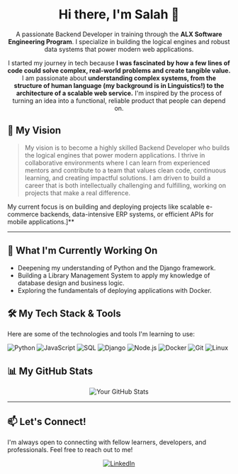 <!-- 
Hi there! To edit this, find the repository on your GitHub account that has the same name as your username. 
It's a special repository that displays this README on your main profile page. 
-->

<!-- PROFILE BANNER -->
<!-- Consider creating a simple, clean banner in a tool like Canva. It adds a great personal touch. -->
<!-- <p align="center">
  <img src="[LINK_TO_YOUR_BANNER_IMAGE]" alt="My Personal Banner" />
</p> -->

<!-- INTRODUCTION -->
<h1 align="center">Hi there, I'm Salah 👋</h1>
<p align="center">
  A passionate Backend Developer in training through the <b>ALX Software Engineering Program</b>. I specialize in building the logical engines and robust data systems that power modern web applications.
</p>

<p align="center">
  I started my journey in tech because <b> I was fascinated by how a few lines of code could solve complex, real-world problems and create tangible value.</b> I am passionate about <b> understanding complex systems, from the structure of human language (my background is in Linguistics!) to the architecture of a scalable web service.</b> I'm inspired by the process of turning an idea into a functional, reliable product that people can depend on.
</p>

<!-- MY VISION -->
## 🔭 My Vision

> My vision is to become a highly skilled Backend Developer who builds the logical engines that power modern applications. I thrive in collaborative environments where I can learn from experienced mentors and contribute to a team that values clean code, continuous learning, and creating impactful solutions. I am driven to build a career that is both intellectually challenging and fulfilling, working on projects that make a real difference.

My current focus is on building and deploying projects like scalable e-commerce backends, data-intensive ERP systems, or efficient APIs for mobile applications.]**

---

<!-- WHAT I'M WORKING ON -->
## 🌱 What I'm Currently Working On

*   Deepening my understanding of Python and the Django framework.
*   Building a Library Management System to apply my knowledge of database design and business logic.
*   Exploring the fundamentals of deploying applications with Docker.

<!-- TECH STACK -->
## 🛠️ My Tech Stack & Tools

Here are some of the technologies and tools I'm learning to use:

<p align="left">
  <!-- Languages -->
  <img src="https://img.shields.io/badge/Python-3776AB?style=for-the-badge&logo=python&logoColor=white" alt="Python"/>
  <img src="https://img.shields.io/badge/JavaScript-F7DF1E?style=for-the-badge&logo=javascript&logoColor=black" alt="JavaScript"/>
  <img src="https://img.shields.io/badge/SQL-025E8C?style=for-the-badge&logo=postgresql&logoColor=white" alt="SQL"/>
  
  <!-- Frameworks & Libraries -->
  <img src="https://img.shields.io/badge/Django-092E20?style=for-the-badge&logo=django&logoColor=white" alt="Django"/>
  <img src="https://img.shields.io/badge/Node.js-339933?style=for-the-badge&logo=nodedotjs&logoColor=white" alt="Node.js"/>
  
  <!-- DevOps & Tools -->
  <img src="https://img.shields.io/badge/Docker-2496ED?style=for-the-badge&logo=docker&logoColor=white" alt="Docker"/>
  <img src="https://img.shields.io/badge/GIT-E44C30?style=for-the-badge&logo=git&logoColor=white" alt="Git"/>
  <img src="https://img.shields.io/badge/Linux-FCC624?style=for-the-badge&logo=linux&logoColor=black" alt="Linux"/>
</p>

<!-- GITHUB STATS -->
## 📊 My GitHub Stats

<p align="center">
  <img src="https://github-readme-stats.vercel.app/api?username=AISAlah&show_icons=true&theme=radical" alt="Your GitHub Stats"/>
</p>

---

<!-- LETS CONNECT -->
## 📫 Let's Connect!

I'm always open to connecting with fellow learners, developers, and professionals. Feel free to reach out to me!

<p align="center">
  <a href="https://linkedin.com/in/salaheddine-aissaoui-434555b8/" target="_blank"><img src="https://img.shields.io/badge/LinkedIn-0077B5?style=for-the-badge&logo=linkedin&logoColor=white" alt="LinkedIn"/></a>
  <!-- <a href="[YOUR_TWITTER_URL]" target="_blank"><img src="https://img.shields.io/badge/Twitter-1DA1F2?style=for-the-badge&logo=twitter&logoColor=white" alt="Twitter"/></a> -->
  <!-- <a href="mailto:[YOUR_EMAIL]" target="_blank"><img src="https://img.shields.io/badge/Email-D14836?style=for-the-badge&logo=gmail&logoColor=white" alt="Email"/></a> -->
